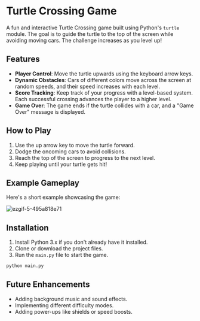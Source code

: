 # Turtle Crossing Game

A fun and interactive Turtle Crossing game built using Python's `turtle` module. The goal is to guide the turtle to the top of the screen while avoiding moving cars. The challenge increases as you level up!

## Features

- **Player Control**: Move the turtle upwards using the keyboard arrow keys.
- **Dynamic Obstacles**: Cars of different colors move across the screen at random speeds, and their speed increases with each level.
- **Score Tracking**: Keep track of your progress with a level-based system. Each successful crossing advances the player to a higher level.
- **Game Over**: The game ends if the turtle collides with a car, and a "Game Over" message is displayed.

## How to Play

1. Use the up arrow key to move the turtle forward.
2. Dodge the oncoming cars to avoid collisions.
3. Reach the top of the screen to progress to the next level.
4. Keep playing until your turtle gets hit!

## Example Gameplay

Here's a short example showcasing the game:

![ezgif-5-495a818e71](https://github.com/user-attachments/assets/3a7e153d-9093-4f2f-ba07-0aa989fb5062)

## Installation

1. Install Python 3.x if you don't already have it installed.
2. Clone or download the project files.
3. Run the `main.py` file to start the game.

```bash
python main.py
```

## Future Enhancements

- Adding background music and sound effects.
- Implementing different difficulty modes.
- Adding power-ups like shields or speed boosts.
